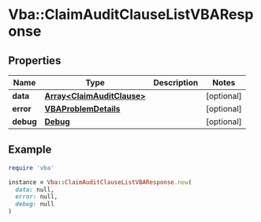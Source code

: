 # Vba::ClaimAuditClauseListVBAResponse

## Properties

| Name | Type | Description | Notes |
| ---- | ---- | ----------- | ----- |
| **data** | [**Array&lt;ClaimAuditClause&gt;**](ClaimAuditClause.md) |  | [optional] |
| **error** | [**VBAProblemDetails**](VBAProblemDetails.md) |  | [optional] |
| **debug** | [**Debug**](Debug.md) |  | [optional] |

## Example

```ruby
require 'vba'

instance = Vba::ClaimAuditClauseListVBAResponse.new(
  data: null,
  error: null,
  debug: null
)
```

